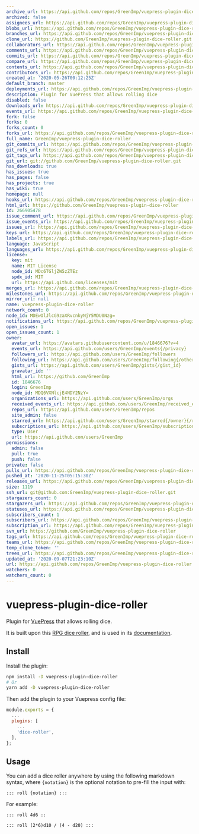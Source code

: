 ```yaml
---
archive_url: https://api.github.com/repos/GreenImp/vuepress-plugin-dice-roller/{archive_format}{/ref}
archived: false
assignees_url: https://api.github.com/repos/GreenImp/vuepress-plugin-dice-roller/assignees{/user}
blobs_url: https://api.github.com/repos/GreenImp/vuepress-plugin-dice-roller/git/blobs{/sha}
branches_url: https://api.github.com/repos/GreenImp/vuepress-plugin-dice-roller/branches{/branch}
clone_url: https://github.com/GreenImp/vuepress-plugin-dice-roller.git
collaborators_url: https://api.github.com/repos/GreenImp/vuepress-plugin-dice-roller/collaborators{/collaborator}
comments_url: https://api.github.com/repos/GreenImp/vuepress-plugin-dice-roller/comments{/number}
commits_url: https://api.github.com/repos/GreenImp/vuepress-plugin-dice-roller/commits{/sha}
compare_url: https://api.github.com/repos/GreenImp/vuepress-plugin-dice-roller/compare/{base}...{head}
contents_url: https://api.github.com/repos/GreenImp/vuepress-plugin-dice-roller/contents/{+path}
contributors_url: https://api.github.com/repos/GreenImp/vuepress-plugin-dice-roller/contributors
created_at: '2020-05-26T00:12:25Z'
default_branch: master
deployments_url: https://api.github.com/repos/GreenImp/vuepress-plugin-dice-roller/deployments
description: Plugin for VuePress that allows rolling dice
disabled: false
downloads_url: https://api.github.com/repos/GreenImp/vuepress-plugin-dice-roller/downloads
events_url: https://api.github.com/repos/GreenImp/vuepress-plugin-dice-roller/events
fork: false
forks: 0
forks_count: 0
forks_url: https://api.github.com/repos/GreenImp/vuepress-plugin-dice-roller/forks
full_name: GreenImp/vuepress-plugin-dice-roller
git_commits_url: https://api.github.com/repos/GreenImp/vuepress-plugin-dice-roller/git/commits{/sha}
git_refs_url: https://api.github.com/repos/GreenImp/vuepress-plugin-dice-roller/git/refs{/sha}
git_tags_url: https://api.github.com/repos/GreenImp/vuepress-plugin-dice-roller/git/tags{/sha}
git_url: git://github.com/GreenImp/vuepress-plugin-dice-roller.git
has_downloads: true
has_issues: true
has_pages: false
has_projects: true
has_wiki: true
homepage: null
hooks_url: https://api.github.com/repos/GreenImp/vuepress-plugin-dice-roller/hooks
html_url: https://github.com/GreenImp/vuepress-plugin-dice-roller
id: 266905478
issue_comment_url: https://api.github.com/repos/GreenImp/vuepress-plugin-dice-roller/issues/comments{/number}
issue_events_url: https://api.github.com/repos/GreenImp/vuepress-plugin-dice-roller/issues/events{/number}
issues_url: https://api.github.com/repos/GreenImp/vuepress-plugin-dice-roller/issues{/number}
keys_url: https://api.github.com/repos/GreenImp/vuepress-plugin-dice-roller/keys{/key_id}
labels_url: https://api.github.com/repos/GreenImp/vuepress-plugin-dice-roller/labels{/name}
language: JavaScript
languages_url: https://api.github.com/repos/GreenImp/vuepress-plugin-dice-roller/languages
license:
  key: mit
  name: MIT License
  node_id: MDc6TGljZW5zZTEz
  spdx_id: MIT
  url: https://api.github.com/licenses/mit
merges_url: https://api.github.com/repos/GreenImp/vuepress-plugin-dice-roller/merges
milestones_url: https://api.github.com/repos/GreenImp/vuepress-plugin-dice-roller/milestones{/number}
mirror_url: null
name: vuepress-plugin-dice-roller
network_count: 0
node_id: MDEwOlJlcG9zaXRvcnkyNjY5MDU0Nzg=
notifications_url: https://api.github.com/repos/GreenImp/vuepress-plugin-dice-roller/notifications{?since,all,participating}
open_issues: 1
open_issues_count: 1
owner:
  avatar_url: https://avatars.githubusercontent.com/u/1846676?v=4
  events_url: https://api.github.com/users/GreenImp/events{/privacy}
  followers_url: https://api.github.com/users/GreenImp/followers
  following_url: https://api.github.com/users/GreenImp/following{/other_user}
  gists_url: https://api.github.com/users/GreenImp/gists{/gist_id}
  gravatar_id: ''
  html_url: https://github.com/GreenImp
  id: 1846676
  login: GreenImp
  node_id: MDQ6VXNlcjE4NDY2NzY=
  organizations_url: https://api.github.com/users/GreenImp/orgs
  received_events_url: https://api.github.com/users/GreenImp/received_events
  repos_url: https://api.github.com/users/GreenImp/repos
  site_admin: false
  starred_url: https://api.github.com/users/GreenImp/starred{/owner}{/repo}
  subscriptions_url: https://api.github.com/users/GreenImp/subscriptions
  type: User
  url: https://api.github.com/users/GreenImp
permissions:
  admin: false
  pull: true
  push: false
private: false
pulls_url: https://api.github.com/repos/GreenImp/vuepress-plugin-dice-roller/pulls{/number}
pushed_at: '2020-11-25T05:15:30Z'
releases_url: https://api.github.com/repos/GreenImp/vuepress-plugin-dice-roller/releases{/id}
size: 1119
ssh_url: git@github.com:GreenImp/vuepress-plugin-dice-roller.git
stargazers_count: 0
stargazers_url: https://api.github.com/repos/GreenImp/vuepress-plugin-dice-roller/stargazers
statuses_url: https://api.github.com/repos/GreenImp/vuepress-plugin-dice-roller/statuses/{sha}
subscribers_count: 1
subscribers_url: https://api.github.com/repos/GreenImp/vuepress-plugin-dice-roller/subscribers
subscription_url: https://api.github.com/repos/GreenImp/vuepress-plugin-dice-roller/subscription
svn_url: https://github.com/GreenImp/vuepress-plugin-dice-roller
tags_url: https://api.github.com/repos/GreenImp/vuepress-plugin-dice-roller/tags
teams_url: https://api.github.com/repos/GreenImp/vuepress-plugin-dice-roller/teams
temp_clone_token: ''
trees_url: https://api.github.com/repos/GreenImp/vuepress-plugin-dice-roller/git/trees{/sha}
updated_at: '2020-09-07T21:23:10Z'
url: https://api.github.com/repos/GreenImp/vuepress-plugin-dice-roller
watchers: 0
watchers_count: 0
---
```


# vuepress-plugin-dice-roller

Plugin for [VuePress](https://vuepress.vuejs.org/) that allows rolling dice.

It is built upon this [RPG dice roller](https://github.com/GreenImp/rpg-dice-roller), and is used in its [documentation](https://greenimp.github.io/rpg-dice-roller).


## Install

Install the plugin:

```bash
npm install -D vuepress-plugin-dice-roller
# Or
yarn add -D vuepress-plugin-dice-roller
```

Then add the plugin to your Vuepress config file:

```javascript
module.exports = {
  ...
  plugins: [
    ...
    'dice-roller',
  ],
};
```


## Usage

You can add a dice roller anywhere by using the following markdown syntax, where `{notation}` is the optional notation to pre-fill the input with:

```
::: roll {notation} :::
```

For example:

```
::: roll 4d6 ::
```

```
::: roll (2*6)d10 / (4 - d20) :::
```
